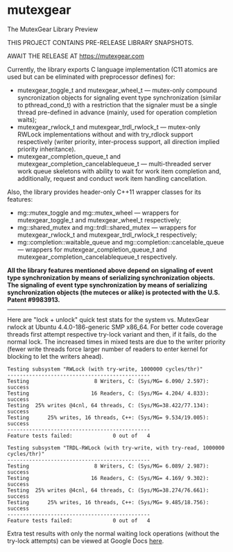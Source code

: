 # mutexgear
The MutexGear Library Preview

THIS PROJECT CONTAINS PRE-RELEASE LIBRARY SNAPSHOTS.

AWAIT THE RELEASE AT https://mutexgear.com

Currently, the library exports C language implementation 
(C11 atomics are used but can be eliminated with preprocessor defines) for:
* mutexgear_toggle_t and mutexgear_wheel_t — mutex-only compound syncronization 
objects for signaling event type synchronization (similar to pthread_cond_t) with 
a restriction that the signaler must be a single thread pre-defined in advance 
(mainly, used for operation completion waits);
* mutexgear_rwlock_t and mutexgear_trdl_rwlock_t — mutex-only RWLock implementations 
without and with try_rdlock support respectively (writer priority, inter-process support, 
all direction implied priority inheritance).
* mutexgear_completion_queue_t and mutexgear_completion_cancelablequeue_t — multi-threaded 
server work queue skeletons with ability to wait for work item completion and, additionally, 
request and conduct work item handling cancellation.

Also, the library provides header-only C++11 wrapper classes for its features:
* mg::mutex_toggle and mg::mutex_wheel — wrappers for mutexgear_toggle_t and mutexgear_wheel_t respectively;
* mg::shared_mutex and mg::trdl::shared_mutex — wrappers for mutexgear_rwlock_t and mutexgear_trdl_rwlock_t respectively;
* mg::completion::waitable_queue and mg::completion::cancelable_queue — wrappers for 
mutexgear_completion_queue_t and mutexgear_completion_cancelablequeue_t respectively.

**All the library features mentioned above depend on signaling of event type synchronization 
by means of serializing synchronization objects. 
The signaling of event type synchronization by means of serializing synchronization objects (the muteces or alike) 
is protected with the U.S. Patent #9983913.**

---

Here are "lock + unlock" quick test stats for the system vs. MutexGear rwlock at Ubuntu 4.4.0-186-generic SMP x86_64.
For better code coverage threads first attempt respective try-lock variant and then, if it fails, do the normal lock.
The increased times in mixed tests are due to the writer priority (fewer write threads force larger number of
readers to enter kernel for blocking to let the writers ahead).

	Testing subsystem "RWLock (with try-write, 1000000 cycles/thr)"
	----------------------------------------------
	Testing                     8 Writers, C: (Sys/MG= 6.090/ 2.597): success
	Testing                    16 Readers, C: (Sys/MG= 4.204/ 4.833): success
	Testing  25% writes @4cnl, 64 threads, C: (Sys/MG=38.422/77.134): success
	Testing      25% writes, 16 threads, C++: (Sys/MG= 9.534/19.005): success
	----------------------------------------------
	Feature tests failed:             0 out of   4
	  
	Testing subsystem "TRDL-RWLock (with try-write, with try-read, 1000000 cycles/thr)"
	----------------------------------------------
	Testing                     8 Writers, C: (Sys/MG= 6.089/ 2.987): success
	Testing                    16 Readers, C: (Sys/MG= 4.169/ 9.302): success
	Testing  25% writes @4cnl, 64 threads, C: (Sys/MG=38.274/76.661): success
	Testing      25% writes, 16 threads, C++: (Sys/MG= 9.485/18.756): success
	----------------------------------------------
	Feature tests failed:             0 out of   4

Extra test results with only the normal waiting lock operations (without the try-lock attempts) can be viewed at Google Docs 
[here](https://docs.google.com/spreadsheets/d/e/2PACX-1vQU6r41rZXCd9aejzwyXTgAIKvhrPGK5ELjgaPjOPWcShzNUgAOKWmCZEx2AseO-qfiUekK-FWlqb0T/pubhtml).
